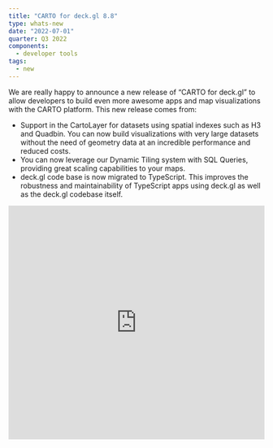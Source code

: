 ```yaml
---
title: "CARTO for deck.gl 8.8"
type: whats-new
date: "2022-07-01"
quarter: Q3 2022
components:
  - developer tools
tags:
  - new
---
```


We are really happy to announce a new release of “CARTO for deck.gl” to allow developers to build even more awesome apps and map visualizations with the CARTO platform. This new release comes from:

- Support in the CartoLayer for datasets using spatial indexes such as H3 and Quadbin. You can now build visualizations with very large datasets without the need of geometry data at an incredible performance and reduced costs.
- You can now leverage our Dynamic Tiling system with SQL Queries, providing great scaling capabilities to your maps.
- deck.gl code base is now migrated to TypeScript. This improves the robustness and maintainability of TypeScript apps using deck.gl as well as the deck.gl codebase itself.

<div class='video-wrapper'>
  <iframe src="https://player.vimeo.com/video/759208307?h=1cf5523cb0&autoplay=1&muted=1&autopause=0&loop=1" width="100%" height="460" frameborder="0" allow="autoplay; fullscreen" allowfullscreen></iframe>
</div>